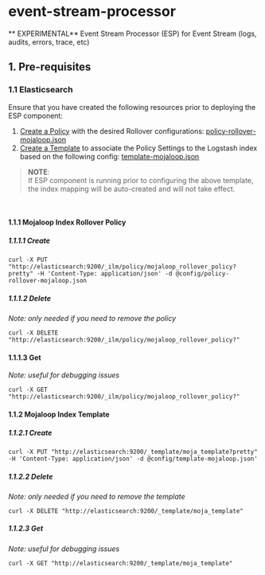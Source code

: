 # event-stream-processor
** EXPERIMENTAL** Event Stream Processor (ESP) for Event Stream (logs, audits, errors, trace, etc)

## 1. Pre-requisites

### 1.1 Elasticsearch

Ensure that you have created the following resources prior to deploying the ESP component:
1. [Create a Policy](#1111-create) with the desired Rollover configurations: [policy-rollover-mojaloop.json](./config/policy-rollover-mojaloop.json)
2. [Create a Template](#1121-create) to associate the Policy Settings to the Logstash index based on the following config: [template-mojaloop.json](./config/template-mojaloop.json)

> __NOTE__:<br/>
> If ESP component is running prior to configuring the above template, the index mapping will be auto-created and will not take effect.

<br/>

#### 1.1.1 Mojaloop Index Rollover Policy

##### 1.1.1.1 Create
```curl
curl -X PUT "http://elasticsearch:9200/_ilm/policy/mojaloop_rollover_policy?pretty" -H 'Content-Type: application/json' -d @config/policy-rollover-mojaloop.json
```

##### 1.1.1.2 Delete
_Note: only needed if you need to remove the policy_
```curl
curl -X DELETE "http://elasticsearch:9200/_ilm/policy/mojaloop_rollover_policy?"
```

#### 1.1.1.3 Get
_Note: useful for debugging issues_
```curl
curl -X GET "http://elasticsearch:9200/_ilm/policy/mojaloop_rollover_policy?"
```

#### 1.1.2 Mojaloop Index Template

##### 1.1.2.1 Create
```curl
curl -X PUT "http://elasticsearch:9200/_template/moja_template?pretty" -H 'Content-Type: application/json' -d @config/template-mojaloop.json'
```

##### 1.1.2.2 Delete
_Note: only needed if you need to remove the template_
```curl
curl -X DELETE "http://elasticsearch:9200/_template/moja_template"
```

 ##### 1.1.2.3 Get
 _Note: useful for debugging issues_
```curl
curl -X GET "http://elasticsearch:9200/_template/moja_template"
```

